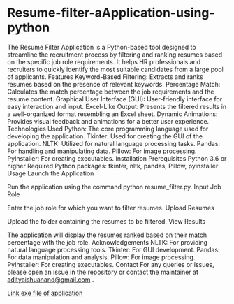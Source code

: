 # Resume-filter-aApplication-using-python
The Resume Filter Application is a Python-based tool designed to streamline the recruitment process by filtering and ranking resumes based on the specific job role requirements. It helps HR professionals and recruiters to quickly identify the most suitable candidates from a large pool of applicants.
Features
Keyword-Based Filtering: Extracts and ranks resumes based on the presence of relevant keywords.
Percentage Match: Calculates the match percentage between the job requirements and the resume content.
Graphical User Interface (GUI): User-friendly interface for easy interaction and input.
Excel-Like Output: Presents the filtered results in a well-organized format resembling an Excel sheet.
Dynamic Animations: Provides visual feedback and animations for a better user experience.
Technologies Used
Python: The core programming language used for developing the application.
Tkinter: Used for creating the GUI of the application.
NLTK: Utilized for natural language processing tasks.
Pandas: For handling and manipulating data.
Pillow: For image processing.
PyInstaller: For creating executables.
Installation
Prerequisites
Python 3.6 or higher
Required Python packages: tkinter, nltk, pandas, Pillow, pyinstaller
Usage
Launch the Application

Run the application using the command python resume_filter.py.
Input Job Role

Enter the job role for which you want to filter resumes.
Upload Resumes

Upload the folder containing the resumes to be filtered.
View Results

The application will display the resumes ranked based on their match percentage with the job role.
Acknowledgements
NLTK: For providing natural language processing tools.
Tkinter: For GUI development.
Pandas: For data manipulation and analysis.
Pillow: For image processing.
PyInstaller: For creating executables.
Contact
For any queries or issues, please open an issue in the repository or contact the maintainer at adityaishuanand@gmail.com .


[Link exe file of application](https://drive.google.com/file/d/1TT07U5O8STM7BwrWUzgvLvJC62e7vqxw/view?usp=sharing)




